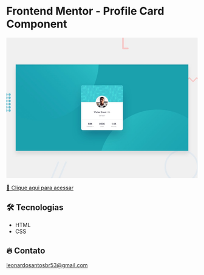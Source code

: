 # Frontend Mentor - Profile Card Component

![preview](./.github/preview.jpg)


[🔗 Clique aqui para acessar](https://leonardo21042006.github.io/Profile-Card-Component/)

## 🛠️ Tecnologias 

- HTML
- CSS


## 🔥 Contato

leonardosantosbr53@gmail.com